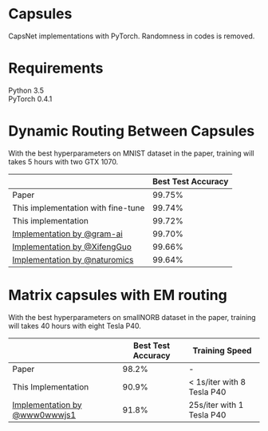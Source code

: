 # Capsules

CapsNet implementations with PyTorch. Randomness in codes is removed.


# Requirements

Python 3.5    
PyTorch 0.4.1

# Dynamic Routing Between Capsules

With the best hyperparameters on MNIST dataset in the paper, training will takes 5 hours with two GTX 1070.

|  | Best Test Accuracy |
| - | -------- |
| Paper | 99.75% |
| This implementation with fine-tune | 99.74% |
| This implementation | 99.72% |
| [Implementation by @gram-ai](https://github.com/gram-ai/capsule-networks) | 99.70% |
| [Implementation by @XifengGuo](https://github.com/XifengGuo/CapsNet-Keras) | 99.66% |
| [Implementation by @naturomics](https://github.com/naturomics/CapsNet-Tensorflow) | 99.64% |


# Matrix capsules with EM routing

With the best hyperparameters on smallNORB dataset in the paper, training will takes 40 hours with eight Tesla P40.

|  | Best Test Accuracy | Training Speed |
| - | -------- | ------- |
| Paper | 98.2% | - |
| This Implementation | 90.9% | < 1s/iter with 8 Tesla P40 |
| [Implementation by @www0wwwjs1](https://github.com/www0wwwjs1/Matrix-Capsules-EM-Tensorflow) | 91.8% | 25s/iter with 1 Tesla P40 |
